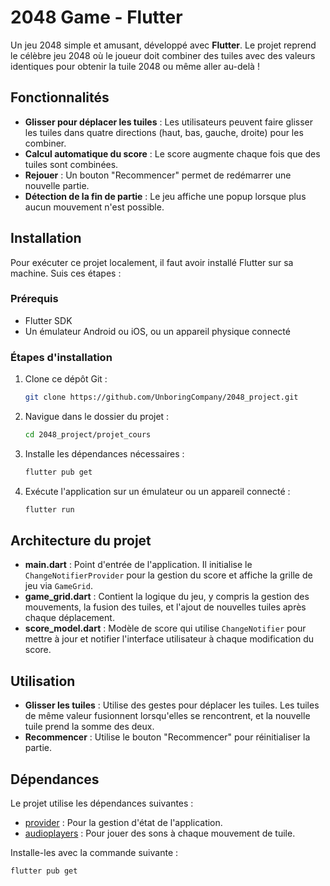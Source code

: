 # 2048 Game - Flutter

Un jeu 2048 simple et amusant, développé avec **Flutter**. Le projet reprend le célèbre jeu 2048 où le joueur doit combiner des tuiles avec des valeurs identiques pour obtenir la tuile 2048 ou même aller au-delà !

## Fonctionnalités

- **Glisser pour déplacer les tuiles** : Les utilisateurs peuvent faire glisser les tuiles dans quatre directions (haut, bas, gauche, droite) pour les combiner.
- **Calcul automatique du score** : Le score augmente chaque fois que des tuiles sont combinées.
- **Rejouer** : Un bouton "Recommencer" permet de redémarrer une nouvelle partie.
- **Détection de la fin de partie** : Le jeu affiche une popup lorsque plus aucun mouvement n'est possible.

## Installation

Pour exécuter ce projet localement, il faut avoir installé Flutter sur sa machine. Suis ces étapes :

### Prérequis

- Flutter SDK
- Un émulateur Android ou iOS, ou un appareil physique connecté

### Étapes d'installation

1. Clone ce dépôt Git :
   ```bash
   git clone https://github.com/UnboringCompany/2048_project.git
   ```

2. Navigue dans le dossier du projet :
   ```bash
   cd 2048_project/projet_cours
   ```

3. Installe les dépendances nécessaires :
   ```bash
   flutter pub get
   ```

4. Exécute l'application sur un émulateur ou un appareil connecté :
   ```bash
   flutter run
   ```

## Architecture du projet

- **main.dart** : Point d'entrée de l'application. Il initialise le `ChangeNotifierProvider` pour la gestion du score et affiche la grille de jeu via `GameGrid`.
- **game_grid.dart** : Contient la logique du jeu, y compris la gestion des mouvements, la fusion des tuiles, et l'ajout de nouvelles tuiles après chaque déplacement.
- **score_model.dart** : Modèle de score qui utilise `ChangeNotifier` pour mettre à jour et notifier l'interface utilisateur à chaque modification du score.

## Utilisation

- **Glisser les tuiles** : Utilise des gestes pour déplacer les tuiles. Les tuiles de même valeur fusionnent lorsqu'elles se rencontrent, et la nouvelle tuile prend la somme des deux.
- **Recommencer** : Utilise le bouton "Recommencer" pour réinitialiser la partie.

## Dépendances

Le projet utilise les dépendances suivantes :

- [provider](https://pub.dev/packages/provider) : Pour la gestion d'état de l'application.
- [audioplayers](https://pub.dev/packages/audioplayers) : Pour jouer des sons à chaque mouvement de tuile.

Installe-les avec la commande suivante :

```bash
flutter pub get
```
